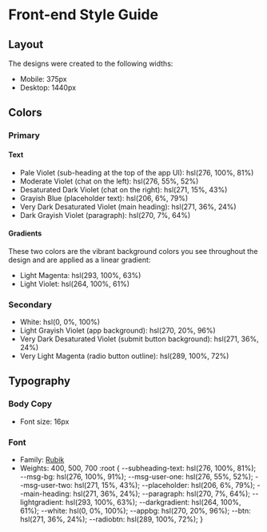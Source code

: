 # Front-end Style Guide

## Layout 

The designs were created to the following widths:

- Mobile: 375px
- Desktop: 1440px

## Colors

### Primary

#### Text

- Pale Violet (sub-heading at the top of the app UI): hsl(276, 100%, 81%)
- Moderate Violet (chat on the left): hsl(276, 55%, 52%)
- Desaturated Dark Violet (chat on the right): hsl(271, 15%, 43%)
- Grayish Blue (placeholder text): hsl(206, 6%, 79%)
- Very Dark Desaturated Violet (main heading): hsl(271, 36%, 24%)
- Dark Grayish Violet (paragraph): hsl(270, 7%, 64%)

#### Gradients

These two colors are the vibrant background colors you see throughout the design and are applied as a linear gradient:

- Light Magenta: hsl(293, 100%, 63%)
- Light Violet: hsl(264, 100%, 61%)

### Secondary

- White: hsl(0, 0%, 100%)
- Light Grayish Violet (app background): hsl(270, 20%, 96%)
- Very Dark Desaturated Violet (submit button background): hsl(271, 36%, 24%)
- Very Light Magenta (radio button outline): hsl(289, 100%, 72%)

## Typography

### Body Copy

- Font size: 16px

### Font

- Family: [Rubik](https://fonts.google.com/specimen/Rubik)
- Weights: 400, 500, 700
:root {
	--subheading-text: hsl(276, 100%, 81%);
	--msg-bg: hsl(276, 100%, 91%);
	--msg-user-one: hsl(276, 55%, 52%);
	--msg-user-two: hsl(271, 15%, 43%);
	--placeholder: hsl(206, 6%, 79%);
	--main-heading: hsl(271, 36%, 24%);
	--paragraph: hsl(270, 7%, 64%);
	--lightgradient: hsl(293, 100%, 63%);
	--darkgradient: hsl(264, 100%, 61%);
	--white: hsl(0, 0%, 100%);
	--appbg: hsl(270, 20%, 96%);
	--btn: hsl(271, 36%, 24%);
	--radiobtn: hsl(289, 100%, 72%);
}